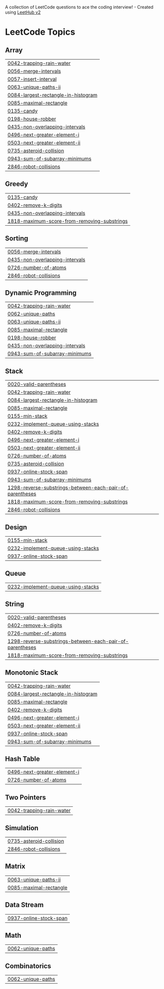 A collection of LeetCode questions to ace the coding interview! - Created using [LeetHub v2](https://github.com/arunbhardwaj/LeetHub-2.0)
<!---LeetCode Topics Start-->
# LeetCode Topics
## Array
|  |
| ------- |
| [0042-trapping-rain-water](https://github.com/tarun02jain/code-dump/tree/master/0042-trapping-rain-water) |
| [0056-merge-intervals](https://github.com/tarun02jain/code-dump/tree/master/0056-merge-intervals) |
| [0057-insert-interval](https://github.com/tarun02jain/code-dump/tree/master/0057-insert-interval) |
| [0063-unique-paths-ii](https://github.com/tarun02jain/code-dump/tree/master/0063-unique-paths-ii) |
| [0084-largest-rectangle-in-histogram](https://github.com/tarun02jain/code-dump/tree/master/0084-largest-rectangle-in-histogram) |
| [0085-maximal-rectangle](https://github.com/tarun02jain/code-dump/tree/master/0085-maximal-rectangle) |
| [0135-candy](https://github.com/tarun02jain/code-dump/tree/master/0135-candy) |
| [0198-house-robber](https://github.com/tarun02jain/code-dump/tree/master/0198-house-robber) |
| [0435-non-overlapping-intervals](https://github.com/tarun02jain/code-dump/tree/master/0435-non-overlapping-intervals) |
| [0496-next-greater-element-i](https://github.com/tarun02jain/code-dump/tree/master/0496-next-greater-element-i) |
| [0503-next-greater-element-ii](https://github.com/tarun02jain/code-dump/tree/master/0503-next-greater-element-ii) |
| [0735-asteroid-collision](https://github.com/tarun02jain/code-dump/tree/master/0735-asteroid-collision) |
| [0943-sum-of-subarray-minimums](https://github.com/tarun02jain/code-dump/tree/master/0943-sum-of-subarray-minimums) |
| [2846-robot-collisions](https://github.com/tarun02jain/code-dump/tree/master/2846-robot-collisions) |
## Greedy
|  |
| ------- |
| [0135-candy](https://github.com/tarun02jain/code-dump/tree/master/0135-candy) |
| [0402-remove-k-digits](https://github.com/tarun02jain/code-dump/tree/master/0402-remove-k-digits) |
| [0435-non-overlapping-intervals](https://github.com/tarun02jain/code-dump/tree/master/0435-non-overlapping-intervals) |
| [1818-maximum-score-from-removing-substrings](https://github.com/tarun02jain/code-dump/tree/master/1818-maximum-score-from-removing-substrings) |
## Sorting
|  |
| ------- |
| [0056-merge-intervals](https://github.com/tarun02jain/code-dump/tree/master/0056-merge-intervals) |
| [0435-non-overlapping-intervals](https://github.com/tarun02jain/code-dump/tree/master/0435-non-overlapping-intervals) |
| [0726-number-of-atoms](https://github.com/tarun02jain/code-dump/tree/master/0726-number-of-atoms) |
| [2846-robot-collisions](https://github.com/tarun02jain/code-dump/tree/master/2846-robot-collisions) |
## Dynamic Programming
|  |
| ------- |
| [0042-trapping-rain-water](https://github.com/tarun02jain/code-dump/tree/master/0042-trapping-rain-water) |
| [0062-unique-paths](https://github.com/tarun02jain/code-dump/tree/master/0062-unique-paths) |
| [0063-unique-paths-ii](https://github.com/tarun02jain/code-dump/tree/master/0063-unique-paths-ii) |
| [0085-maximal-rectangle](https://github.com/tarun02jain/code-dump/tree/master/0085-maximal-rectangle) |
| [0198-house-robber](https://github.com/tarun02jain/code-dump/tree/master/0198-house-robber) |
| [0435-non-overlapping-intervals](https://github.com/tarun02jain/code-dump/tree/master/0435-non-overlapping-intervals) |
| [0943-sum-of-subarray-minimums](https://github.com/tarun02jain/code-dump/tree/master/0943-sum-of-subarray-minimums) |
## Stack
|  |
| ------- |
| [0020-valid-parentheses](https://github.com/tarun02jain/code-dump/tree/master/0020-valid-parentheses) |
| [0042-trapping-rain-water](https://github.com/tarun02jain/code-dump/tree/master/0042-trapping-rain-water) |
| [0084-largest-rectangle-in-histogram](https://github.com/tarun02jain/code-dump/tree/master/0084-largest-rectangle-in-histogram) |
| [0085-maximal-rectangle](https://github.com/tarun02jain/code-dump/tree/master/0085-maximal-rectangle) |
| [0155-min-stack](https://github.com/tarun02jain/code-dump/tree/master/0155-min-stack) |
| [0232-implement-queue-using-stacks](https://github.com/tarun02jain/code-dump/tree/master/0232-implement-queue-using-stacks) |
| [0402-remove-k-digits](https://github.com/tarun02jain/code-dump/tree/master/0402-remove-k-digits) |
| [0496-next-greater-element-i](https://github.com/tarun02jain/code-dump/tree/master/0496-next-greater-element-i) |
| [0503-next-greater-element-ii](https://github.com/tarun02jain/code-dump/tree/master/0503-next-greater-element-ii) |
| [0726-number-of-atoms](https://github.com/tarun02jain/code-dump/tree/master/0726-number-of-atoms) |
| [0735-asteroid-collision](https://github.com/tarun02jain/code-dump/tree/master/0735-asteroid-collision) |
| [0937-online-stock-span](https://github.com/tarun02jain/code-dump/tree/master/0937-online-stock-span) |
| [0943-sum-of-subarray-minimums](https://github.com/tarun02jain/code-dump/tree/master/0943-sum-of-subarray-minimums) |
| [1298-reverse-substrings-between-each-pair-of-parentheses](https://github.com/tarun02jain/code-dump/tree/master/1298-reverse-substrings-between-each-pair-of-parentheses) |
| [1818-maximum-score-from-removing-substrings](https://github.com/tarun02jain/code-dump/tree/master/1818-maximum-score-from-removing-substrings) |
| [2846-robot-collisions](https://github.com/tarun02jain/code-dump/tree/master/2846-robot-collisions) |
## Design
|  |
| ------- |
| [0155-min-stack](https://github.com/tarun02jain/code-dump/tree/master/0155-min-stack) |
| [0232-implement-queue-using-stacks](https://github.com/tarun02jain/code-dump/tree/master/0232-implement-queue-using-stacks) |
| [0937-online-stock-span](https://github.com/tarun02jain/code-dump/tree/master/0937-online-stock-span) |
## Queue
|  |
| ------- |
| [0232-implement-queue-using-stacks](https://github.com/tarun02jain/code-dump/tree/master/0232-implement-queue-using-stacks) |
## String
|  |
| ------- |
| [0020-valid-parentheses](https://github.com/tarun02jain/code-dump/tree/master/0020-valid-parentheses) |
| [0402-remove-k-digits](https://github.com/tarun02jain/code-dump/tree/master/0402-remove-k-digits) |
| [0726-number-of-atoms](https://github.com/tarun02jain/code-dump/tree/master/0726-number-of-atoms) |
| [1298-reverse-substrings-between-each-pair-of-parentheses](https://github.com/tarun02jain/code-dump/tree/master/1298-reverse-substrings-between-each-pair-of-parentheses) |
| [1818-maximum-score-from-removing-substrings](https://github.com/tarun02jain/code-dump/tree/master/1818-maximum-score-from-removing-substrings) |
## Monotonic Stack
|  |
| ------- |
| [0042-trapping-rain-water](https://github.com/tarun02jain/code-dump/tree/master/0042-trapping-rain-water) |
| [0084-largest-rectangle-in-histogram](https://github.com/tarun02jain/code-dump/tree/master/0084-largest-rectangle-in-histogram) |
| [0085-maximal-rectangle](https://github.com/tarun02jain/code-dump/tree/master/0085-maximal-rectangle) |
| [0402-remove-k-digits](https://github.com/tarun02jain/code-dump/tree/master/0402-remove-k-digits) |
| [0496-next-greater-element-i](https://github.com/tarun02jain/code-dump/tree/master/0496-next-greater-element-i) |
| [0503-next-greater-element-ii](https://github.com/tarun02jain/code-dump/tree/master/0503-next-greater-element-ii) |
| [0937-online-stock-span](https://github.com/tarun02jain/code-dump/tree/master/0937-online-stock-span) |
| [0943-sum-of-subarray-minimums](https://github.com/tarun02jain/code-dump/tree/master/0943-sum-of-subarray-minimums) |
## Hash Table
|  |
| ------- |
| [0496-next-greater-element-i](https://github.com/tarun02jain/code-dump/tree/master/0496-next-greater-element-i) |
| [0726-number-of-atoms](https://github.com/tarun02jain/code-dump/tree/master/0726-number-of-atoms) |
## Two Pointers
|  |
| ------- |
| [0042-trapping-rain-water](https://github.com/tarun02jain/code-dump/tree/master/0042-trapping-rain-water) |
## Simulation
|  |
| ------- |
| [0735-asteroid-collision](https://github.com/tarun02jain/code-dump/tree/master/0735-asteroid-collision) |
| [2846-robot-collisions](https://github.com/tarun02jain/code-dump/tree/master/2846-robot-collisions) |
## Matrix
|  |
| ------- |
| [0063-unique-paths-ii](https://github.com/tarun02jain/code-dump/tree/master/0063-unique-paths-ii) |
| [0085-maximal-rectangle](https://github.com/tarun02jain/code-dump/tree/master/0085-maximal-rectangle) |
## Data Stream
|  |
| ------- |
| [0937-online-stock-span](https://github.com/tarun02jain/code-dump/tree/master/0937-online-stock-span) |
## Math
|  |
| ------- |
| [0062-unique-paths](https://github.com/tarun02jain/code-dump/tree/master/0062-unique-paths) |
## Combinatorics
|  |
| ------- |
| [0062-unique-paths](https://github.com/tarun02jain/code-dump/tree/master/0062-unique-paths) |
<!---LeetCode Topics End-->